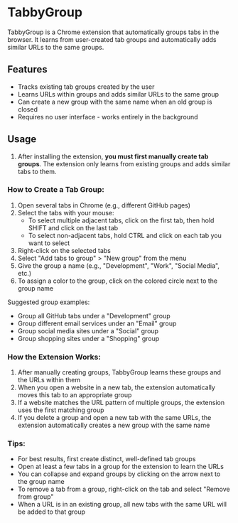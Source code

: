# TabbyGroup

TabbyGroup is a Chrome extension that automatically groups tabs in the browser. It learns from user-created tab groups and automatically adds similar URLs to the same groups.

## Features

- Tracks existing tab groups created by the user
- Learns URLs within groups and adds similar URLs to the same group
- Can create a new group with the same name when an old group is closed
- Requires no user interface - works entirely in the background

## Usage

1. After installing the extension, **you must first manually create tab groups**. The extension only learns from existing groups and adds similar tabs to them.

### How to Create a Tab Group:

1. Open several tabs in Chrome (e.g., different GitHub pages)
2. Select the tabs with your mouse:
   - To select multiple adjacent tabs, click on the first tab, then hold SHIFT and click on the last tab
   - To select non-adjacent tabs, hold CTRL and click on each tab you want to select
3. Right-click on the selected tabs
4. Select "Add tabs to group" > "New group" from the menu
5. Give the group a name (e.g., "Development", "Work", "Social Media", etc.)
6. To assign a color to the group, click on the colored circle next to the group name

Suggested group examples:
- Group all GitHub tabs under a "Development" group
- Group different email services under an "Email" group
- Group social media sites under a "Social" group
- Group shopping sites under a "Shopping" group

### How the Extension Works:

1. After manually creating groups, TabbyGroup learns these groups and the URLs within them
2. When you open a website in a new tab, the extension automatically moves this tab to an appropriate group
3. If a website matches the URL pattern of multiple groups, the extension uses the first matching group
4. If you delete a group and open a new tab with the same URLs, the extension automatically creates a new group with the same name

### Tips:

- For best results, first create distinct, well-defined tab groups
- Open at least a few tabs in a group for the extension to learn the URLs
- You can collapse and expand groups by clicking on the arrow next to the group name
- To remove a tab from a group, right-click on the tab and select "Remove from group"
- When a URL is in an existing group, all new tabs with the same URL will be added to that group
